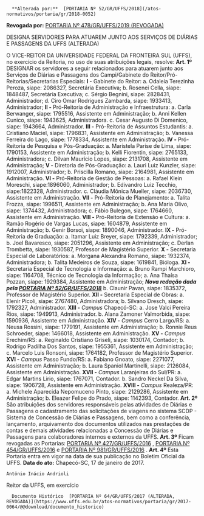       **Alterada por:**  [PORTARIA Nº 52/GR/UFFS/2018](/atos-normativos/portaria/gr/2018-0052) 

 **Revogada por:**  [PORTARIA Nº 478/GR/UFFS/2019 (REVOGADA)](/atos-normativos/portaria/gr/2019-0478) 

   DESIGNA SERVIDORES PARA ATUAREM JUNTO AOS SERVIÇOS DE DIÁRIAS E PASSAGENS DA UFFS (ALTERADA)  

 O VICE-REITOR DA UNIVERSIDADE FEDERAL DA FRONTEIRA SUL (UFFS), no exercício da Reitoria, no uso de suas atribuições legais, resolve:   **Art. 1º** DESIGNAR os servidores a seguir relacionados para atuarem junto aos Serviços de Diárias e Passagens dos Campi/Gabinete do Reitor/Pró-Reitorias/Secretarias Especiais: **I -** Gabinete do Reitor: a. Odaleia Terezinha Peroza, siape: 2086327, Secretária Executiva; b. Rosenei Cella, siape: 1848487, Secretária Executiva; c. Sérgio Begnini, siape: 2828431, Administrador; d. Ciro Omar Rodrigues Zambarda, siape: 1933413, Administrador; **II -** Pró-Reitoria de Administração e Infraestrutura: a. Carla Berwanger, siape: 1795516, Assistente em Administração; b. Anni Kellen Cunico, siape: 1943625, Administradora. c. Cesar Augusto Di Domenico, siape: 1943664, Administrador. **III -** Pró-Reitoria de Assuntos Estudantis: a. Cristiano Maciel, siape: 1796831, Assistente em Administração; b. Vanessa Ferreira do Lago, siape: 1778334, Assistente em Administração. **IV -** Pró-Reitoria de Pesquisa e Pós-Graduação: a. Maristela Parise de Lima, siape: 1790153, Assistente em Administração; b. Kelli Fiorentin, siape: 2765133, Administradora; c. Dilvan Maurício Lopes, siape: 2131708, Assistente em Administração; **V -** Diretoria de Pós-Graduação: a. Lauri Luiz Kunzler, siape: 1912007, Administrador; b. Priscilla Romano, siape: 2164981, Assistente em Administração. **VI -** Pró-Reitoria de Gestão de Pessoas: a. Rafael Klein Moreschi, siape:1896060, Administrador; b. Edivandro Luiz Tecchio, siape:1822328, Administrador. c. Cláudia Mônica Mueller, siape: 2036730, Assistente em Administração. **VII -** Pró-Reitoria de Planejamento: a. Talita Frozza, siape: 1996511, Assistente em Administração; b. Ana Maria Olivo, siape: 1374432, Administradora; c. Fábio Bulegon, siape: 1764660, Assistente em Administração. **VIII -** Pró-Reitoria de Extensão e Cultura: a. Ramão Rogério de Vargas Lucas, siape: 1604879, Assistente em Administração; b. Genir Borsoi, siape: 1890046, Administrador. **IX -** Pró-Reitoria de Graduação: a. Itamar Luiz Breyer, siape: 1792339, Administrador; b. Joel Bavaresco, siape: 2051296, Assistente em Administração; c. Derlan Trombetta, siape: 1930587, Professor de Magistério Superior. **X -** Secretaria Especial de Laboratórios: a. Morgana Alexandra Romano, siape: 1932374, Administradora; b. Talita Medeiros de Souza, siape: 1619841, Bióloga. **XI -** Secretaria Especial de Tecnologia e Informação: a. Bruno Rampi Marchioro, siape: 1164708, Técnico de Tecnologia da Informação;  a. Ana Thaísa Pozzan, siape: 1929384, Assistente em Administração;  ***Nova redação dada pela [PORTARIA Nº 52/GR/UFFS/2018](https://www.uffs.edu.br/atos-normativos/portaria/gr/2018-0052)***  b. Claunir Pavan, siape: 1835372, Professor de Magistério Superior. **XII -** Secretaria Especial de Obras: a. Elenir Picoli, siape: 2767480, Administradora; b. Silvano Dresch, siape: 1792327, Administrador. **XIII -**  *Campus* Chapecó-SC: a. Jose Valci Pereira Rios, siape: 1949913, Administrador. b. Alana Zamoner Valmorbida, siape: 1590936, Assistente em Administração. **XIV -**  *Campus* Cerro Largo/RS: a. Neusa Rossini, siape: 1779191, Assistente em Administração; b. Ronnie Reus Schroeder, siape: 1466018, Assistente em Administração. **XV -**  *Campus* Erechim/RS: a. Reginaldo Cristiano Griseli, siape: 1030174, Contador; b. Rodrigo Padilha Dos Santos, siape: 1955361, Assistente em Administração; c. Marcelo Luis Ronsoni, siape: 1764182, Professor de Magistério Superior. **XVI -**  *Campus* Passo Fundo/RS: a. Fabiano Gnoato, siape: 2271077, Assistente em Administração; b. Laura Spaniol Martinelli, siape: 2126084, Assistente em Administração. **XVII -**  *Campus* Laranjeiras do Sul/PR: a. Edgar Martins Lirio, siape: 1767071, Contador. b. Sandro Neckel Da Silva, siape: 1906728, Assistente em Administração. **XVIII -**  *Campus* Realeza/PR: a. Michele Aparecida Nepomuceno Pinto, siape: 2129286, Assistente em Administração; b. Eleazer Felipe do Prado, siape: 1142393, Contador.   **Art. 2º** São atribuições dos servidores responsáveis pelas atividades de Diárias e Passagens o cadastramento das solicitações de viagens no sistema SCDP - Sistema de Concessão de Diárias e Passagens, bem como a conferência, lançamento, arquivamento dos documentos utilizados nas prestações de contas e demais atividades relacionadas a Concessão de Diárias e Passagens para colaboradores internos e externos da UFFS.   **Art. 3º** Ficam revogadas as Portarias: [PORTARIA Nº 427/GR/UFFS/2016](https://www.uffs.edu.br/atos-normativos/portaria/gr/2016-0427)  , [PORTARIA Nº 454/GR/UFFS/2016](https://www.uffs.edu.br/atos-normativos/portaria/gr/2016-0454)  e [PORTARIA Nº 981/GR/UFFS/2016](https://www.uffs.edu.br/atos-normativos/portaria/gr/2016-0981)  .   **Art. 4º** Esta Portaria entra em vigor na data de sua publicação no Boletim Oficial da UFFS.      **Data do ato:** Chapecó-SC, 17 de janeiro de 2017.   
 

    Antônio Inácio Andrioli   
 Reitor da UFFS, em exercício 

      Documento Histórico  [PORTARIA Nº 64/GR/UFFS/2017 (ALTERADA, REVOGADA)](https://www.uffs.edu.br/atos-normativos/portaria/gr/2017-0064/@@download/documento_historico)     
      
